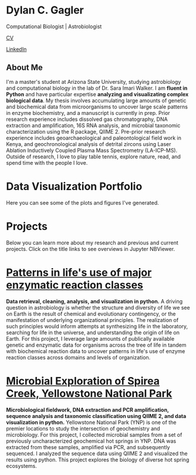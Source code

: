 # Dylan C. Gagler
Computational Biologist | Astrobiologist

[CV](https://github.com/dgagler/dgagler/blob/master/dgagler_CV.pdf)

[LinkedIn](https://www.linkedin.com/in/dylan-gagler-4a0a68191/) 

## About Me
I'm a master's student at Arizona State University, studying astrobiology and computational biology in the lab of Dr. Sara Imari Walker. I am **fluent in Python** and have particular expertise **analyzing and visualizating complex biological data**. My thesis involves accumulating large amounts of genetic and biochemical data from microorganisms to uncover large scale patterns in enzyme biochemistry, and a manuscript is currently in prep. Prior research experience includes dissolved gas chromatography, DNA extraction and amplification, 16S RNA analysis, and microbial taxonomic characterization using the R package, QIIME 2. Pre-prior research experience includes geoarchaeological and paleontological field work in Kenya, and geochronological analysis of detrital zircons using Laser Ablation Inductively Coupled Plasma Mass Spectrometry (LA-ICP-MS). Outside of research, I love to play table tennis, explore nature, read, and spend time with the people I love.

# Data Visualization Portfolio
Here you can see some of the plots and figures I've generated.

# Projects
Below you can learn more about my research and previous and current projects. Click on the title links to see overviews in Jupyter NBViewer.

# [Patterns in life's use of major enzymatic reaction classes](https://nbviewer.jupyter.org/github/dgagler/dgagler.github.io/blob/master/enzyme_demo.ipynb)

**Data retrieval, cleaning, analysis, and visualization in python.** A driving question in astrobiology is whether the structure and diversity of life we see on Earth is the result of chemical and evolutionary contingency, or the manifestation of underlying organizational principles. The realization of such principles would inform attempts at synthesizing life in the laboratory, searching for life in the universe, and understanding the origin of life on Earth. For this project, I leverage large amounts of publically available genetic and enzymatic data for organisms across the tree of life in tandem with biochemical reaction data to uncover patterns in life's use of enzyme reaction classes across domains and levels of organization.

# [Microbial Exploration of Spirea Creek, Yellowstone National Park](https://nbviewer.jupyter.org/github/dgagler/spirea/blob/master/spirea_sequencing_demo.ipynb)

**Microbiological fieldwork, DNA extraction and PCR amplification, sequence analysis and taxonomic classification using QIIME 2, and data visualization in python.** Yellowstone National Park (YNP) is one of the premier locations to study the intersection of geochemistry and microbiology. For this project, I collected microbial samples from a set of previously uncharacterized geochemical hot springs in YNP. DNA was extracted from these samples, amplified via PCR, and subsequently sequenced. I analyzed the sequence data using QIIME 2 and visualized the results using python. This project explores the biology of diverse hot spring ecosystems.
